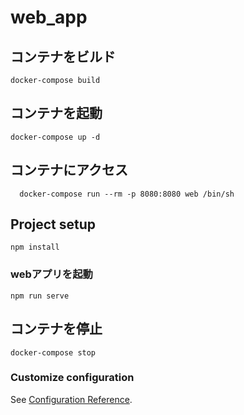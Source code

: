 # web_app


## コンテナをビルド

```
docker-compose build
```

## コンテナを起動

```
docker-compose up -d
```
## コンテナにアクセス
```
  docker-compose run --rm -p 8080:8080 web /bin/sh
```



## Project setup
```
npm install
```

### webアプリを起動
```
npm run serve
```


## コンテナを停止
```
docker-compose stop
```

### Customize configuration
See [Configuration Reference](https://cli.vuejs.org/config/).
